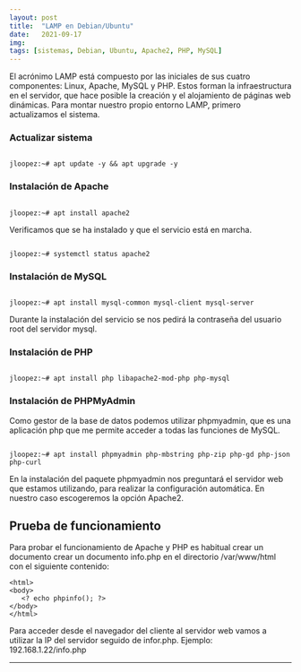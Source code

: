 ```yaml
---
layout: post
title:  "LAMP en Debian/Ubuntu"
date:   2021-09-17
img: 
tags: [sistemas, Debian, Ubuntu, Apache2, PHP, MySQL]
---
```


El acrónimo LAMP está compuesto por las iniciales de sus cuatro componentes: Linux, Apache, MySQL y PHP. Estos forman la infraestructura en el servidor, que hace posible la creación y el alojamiento de páginas web dinámicas. Para montar nuestro propio entorno LAMP, primero actualizamos el sistema.

### Actualizar sistema
```code

jloopez:~# apt update -y && apt upgrade -y

```

### Instalación de Apache
```code

jloopez:~# apt install apache2

```
Verificamos que se ha instalado y que el servicio está en marcha.
```code

jloopez:~# systemctl status apache2

```
### Instalación de MySQL
```code

jloopez:~# apt install mysql-common mysql-client mysql-server

```
Durante la instalación del servicio se nos pedirá la contraseña del usuario root del servidor mysql.

### Instalación de PHP
```code

jloopez:~# apt install php libapache2-mod-php php-mysql

```

### Instalación de PHPMyAdmin
Como gestor de la base de datos podemos utilizar phpmyadmin, que es una aplicación php que me permite acceder a todas las funciones de MySQL.
```code

jloopez:~# apt install phpmyadmin php-mbstring php-zip php-gd php-json php-curl

```
En la instalación del paquete phpmyadmin nos preguntará el servidor web que estamos utilizando, para realizar la configuración automática. En nuestro caso escogeremos la opción Apache2.

## Prueba de funcionamiento
Para probar el funcionamiento de Apache y PHP es habitual crear un documento crear un documento info.php en el directorio /var/www/html con el siguiente contenido:
```code
<html>
<body>
   <? echo phpinfo(); ?>
</body> 
</html> 
```

Para acceder desde el navegador del cliente al servidor web vamos a utilizar la IP del servidor seguido de infor.php.
Ejemplo: 192.168.1.22/info.php



---
